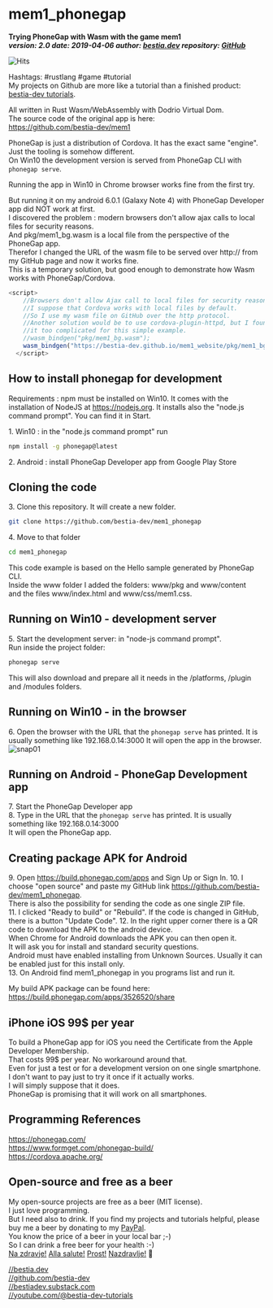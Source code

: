 # mem1_phonegap

**Trying PhoneGap with Wasm with the game mem1**  
***version: 2.0  date: 2019-04-06 author: [bestia.dev](https://bestia.dev) repository: [GitHub](https://github.com/bestia-dev/mem1_phonegap)***  

![Hits](https://bestia.dev/webpage_hit_counter/get_svg_image/741924057.svg)

Hashtags: #rustlang #game #tutorial  
My projects on Github are more like a tutorial than a finished product: [bestia-dev tutorials](https://github.com/bestia-dev/tutorials_rust_wasm).

All written in Rust Wasm/WebAssembly with Dodrio Virtual Dom.  
The source code of the original app is here:  
<https://github.com/bestia-dev/mem1>  
  
PhoneGap is just a distribution of Cordova. It has the exact same "engine". Just the tooling is somehow different.  
On Win10 the development version is served from PhoneGap CLI with `phonegap serve`.  
  
Running the app in Win10 in Chrome browser works fine from the first try.  
  
But running it on my android 6.0.1 (Galaxy Note 4) with PhoneGap Developer app did NOT work at first.  
I discovered the problem : modern browsers don't allow ajax calls to local files for security reasons.  
And pkg/mem1_bg.wasm is a local file from the perspective of the PhoneGap app.  
Therefor I changed the URL of the wasm file to be served over http:// from my GitHub page and now it works fine.  
This is a temporary solution, but good enough to demonstrate how Wasm works with PhoneGap/Cordova.

```javascript
<script>
    //Browsers don't allow Ajax call to local files for security reasons. 
    //I suppose that Cordova works with local files by default.
    //So I use my wasm file on GitHub over the http protocol.
    //Another solution would be to use cordova-plugin-httpd, but I found 
    //it too complicated for this simple example.
    //wasm_bindgen("pkg/mem1_bg.wasm");
    wasm_bindgen("https://bestia-dev.github.io/mem1_website/pkg/mem1_bg.wasm");
  </script>
```
  
## How to install phonegap for development

Requirements : npm must be installed on Win10. It comes with the installation of NodeJS at <https://nodejs.org>.
It installs also the "node.js command prompt". You can find it in Start.  

1\. Win10 : in the "node.js command prompt" run

```bash
npm install -g phonegap@latest
```

2\. Android : install PhoneGap Developer app from Google Play Store

## Cloning the code

3\. Clone this repository. It will create a new folder.

```bash
git clone https://github.com/bestia-dev/mem1_phonegap
```

4\. Move to that folder

```bash
cd mem1_phonegap
```

This code example is based on the Hello sample generated by PhoneGap CLI.  
Inside the www folder I added the folders: www/pkg and www/content  
and the files www/index.html and www/css/mem1.css.  

## Running on Win10 - development server

5\. Start the development server: in "node-js command prompt".  
Run inside the project folder:

```bash
phonegap serve
```

This will also download and prepare all it needs in the /platforms, /plugin and /modules folders.

## Running on Win10 - in the browser

6\. Open the browser with the URL that the `phonegap serve` has printed. It is usually something like 192.168.0.14:3000
It will open the app in the browser.  
![snap01](https://user-images.githubusercontent.com/31509965/55587238-181e8200-5755-11e9-88eb-f8fb62be581e.png)

## Running on Android - PhoneGap Development app

7\. Start the PhoneGap Developer app  
8\. Type in the URL that the `phonegap serve` has printed. It is usually something like 192.168.0.14:3000  
It will open the PhoneGap app.  

## Creating package APK for Android

9\. Open <https://build.phonegap.com/apps> and Sign Up or Sign In.
10\. I choose "open source" and paste my GitHub link <https://github.com/bestia-dev/mem1_phonegap>.  
There is also the possibility for sending the code as one single ZIP file.  
11\. I clicked "Ready to build" or "Rebuild". If the code is changed in GitHub, there is a button "Update Code".
12\. In the right upper corner there is a QR code to download the APK to the android device.  
When Chrome for Android downloads the APK you can then open it.  
It will ask you for install and standard security questions.  
Android must have enabled installing from Unknown Sources. Usually it can be enabled just for this install only.  
13\. On Android find mem1_phonegap in you programs list and run it.  
  
My build APK package can be found here:  
<https://build.phonegap.com/apps/3526520/share>  

## iPhone iOS 99$ per year

To build a PhoneGap app for iOS you need the Certificate from the Apple Developer Membership.  
That costs 99$ per year. No workaround around that.  
Even for just a test or for a development version on one single smartphone.  
I don't want to pay just to try it once if it actually works.  
I will simply suppose that it does.  
PhoneGap is promising that it will work on all smartphones.

## Programming References

<https://phonegap.com/>  
<https://www.formget.com/phonegap-build/>  
<https://cordova.apache.org/>

## Open-source and free as a beer

My open-source projects are free as a beer (MIT license).  
I just love programming.  
But I need also to drink. If you find my projects and tutorials helpful, please buy me a beer by donating to my [PayPal](https://paypal.me/LucianoBestia).  
You know the price of a beer in your local bar ;-)  
So I can drink a free beer for your health :-)  
[Na zdravje!](https://translate.google.com/?hl=en&sl=sl&tl=en&text=Na%20zdravje&op=translate) [Alla salute!](https://dictionary.cambridge.org/dictionary/italian-english/alla-salute) [Prost!](https://dictionary.cambridge.org/dictionary/german-english/prost) [Nazdravlje!](https://matadornetwork.com/nights/how-to-say-cheers-in-50-languages/) 🍻

[//bestia.dev](https://bestia.dev)  
[//github.com/bestia-dev](https://github.com/bestia-dev)  
[//bestiadev.substack.com](https://bestiadev.substack.com)  
[//youtube.com/@bestia-dev-tutorials](https://youtube.com/@bestia-dev-tutorials)  
